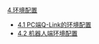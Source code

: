 [4.环境配置](https://github.com/frank202020/Group-Control/blob/master/part4/README.md)

* [4.1 PC端Q-Link的环境配置](https://github.com/frank202020/Group-Control/blob/master/part4/4.1.md)
* [4.2 机器人端环境配置](https://github.com/frank202020/Group-Control/blob/master/part4/4.2.md)



